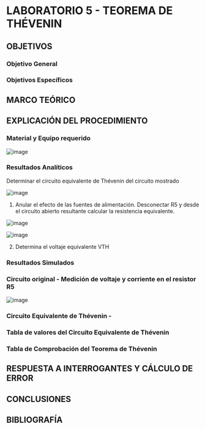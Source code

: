# LABORATORIO 5 - TEOREMA DE THÉVENIN

## OBJETIVOS
 
### Objetivo General




### Objetivos Específicos




## MARCO TEÓRICO





## EXPLICACIÓN DEL PROCEDIMIENTO

### Material y Equipo requerido

![image](https://user-images.githubusercontent.com/105606339/177888154-94c9ce4d-c30a-4437-bf27-be29b5c0fe4a.png)

### Resultados Analíticos

Determinar el circuito equivalente de Thévenin del circuito mostrado

![image](https://user-images.githubusercontent.com/105606339/177890856-4f3089ae-4f87-4471-a293-80854e2a68d6.png)

1) Anular el efecto de las fuentes de alimentación. Desconectar R5 y desde el circuito
abierto resultante calcular la resistencia equivalente. 

![image](https://user-images.githubusercontent.com/105606339/177891329-aae39d11-d050-4edf-8522-7d75a1150961.png)


![image](https://user-images.githubusercontent.com/105606339/177892127-892ed661-b032-40e8-8f96-ee726ccfae9a.png)

2) Determina el voltaje equivalente VTH



### Resultados Simulados

### Circuito original - Medición de voltaje y corriente en el resistor R5

![image](https://user-images.githubusercontent.com/105606339/177888540-61c2b46c-6d41-4309-ab5b-10cb35f630f7.png)

### Circuito Equivalente de Thévenin - 


### Tabla de valores del Circuito Equivalente de Thévenin




### Tabla de Comprobación del Teorema de Thévenin




## RESPUESTA A INTERROGANTES Y CÁLCULO DE ERROR

## CONCLUSIONES

## BIBLIOGRAFÍA


